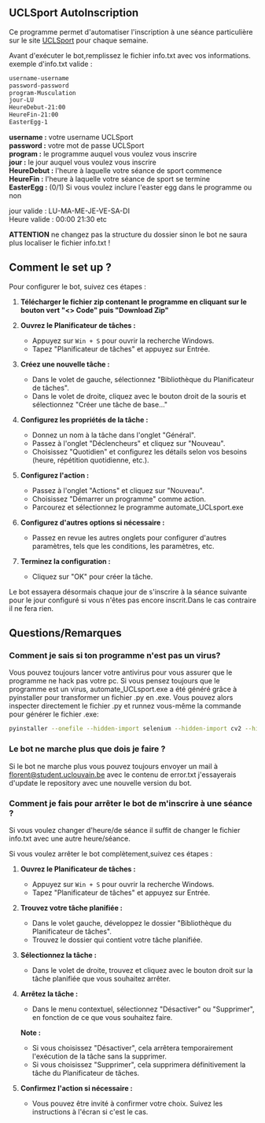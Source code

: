 ## UCLSport AutoInscription

Ce programme permet d'automatiser l'inscription à une séance particulière sur le site [UCLSport](https://sites.uclouvain.be/uclsport) pour chaque semaine.

Avant d'exécuter le bot,remplissez le fichier info.txt avec vos informations.
exemple d'info.txt valide : 
```txt
username-username 
password-password
program-Musculation
jour-LU
HeureDebut-21:00
HeureFin-21:00
EasterEgg-1
```
**username :** votre username UCLSport  
**password :** votre mot de passe UCLSport  
**program :** le programme auquel vous voulez vous inscrire  
**jour :** le jour auquel vous voulez vous inscrire  
**HeureDebut :** l'heure à laquelle votre séance de sport commence  
**HeureFin :** l'heure à laquelle votre séance de sport se termine  
**EasterEgg :** (0/1) Si vous voulez inclure l'easter egg dans le programme ou non

jour valide : LU-MA-ME-JE-VE-SA-DI  
Heure valide : 00:00 21:30 etc


**ATTENTION** ne changez pas la structure du dossier sinon le bot ne saura plus localiser le fichier info.txt ! 

## Comment le set up ?

Pour configurer le bot, suivez ces étapes :

1. **Télécharger le fichier zip contenant le programme en cliquant sur le bouton vert "<> Code" puis "Download Zip"**

2. **Ouvrez le Planificateur de tâches :**
   - Appuyez sur `Win + S` pour ouvrir la recherche Windows.
   - Tapez "Planificateur de tâches" et appuyez sur Entrée.

3. **Créez une nouvelle tâche :**
   - Dans le volet de gauche, sélectionnez "Bibliothèque du Planificateur de tâches".
   - Dans le volet de droite, cliquez avec le bouton droit de la souris et sélectionnez "Créer une tâche de base..."

4. **Configurez les propriétés de la tâche :**
   - Donnez un nom à la tâche dans l'onglet "Général".
   - Passez à l'onglet "Déclencheurs" et cliquez sur "Nouveau".
   - Choisissez "Quotidien" et configurez les détails selon vos besoins (heure, répétition quotidienne, etc.).

5. **Configurez l'action :**
   - Passez à l'onglet "Actions" et cliquez sur "Nouveau".
   - Choisissez "Démarrer un programme" comme action.
   - Parcourez et sélectionnez le programme automate_UCLsport.exe

6. **Configurez d'autres options si nécessaire :**
   - Passez en revue les autres onglets pour configurer d'autres paramètres, tels que les conditions, les paramètres, etc.

7. **Terminez la configuration :**
   - Cliquez sur "OK" pour créer la tâche.

Le bot essayera désormais chaque jour de s'inscrire à la séance suivante pour le jour configuré si vous n'êtes pas encore inscrit.Dans le cas contraire il ne fera rien.
## Questions/Remarques

### **Comment je sais si ton programme n'est pas un virus?**
Vous pouvez toujours lancer votre antivirus pour vous assurer que le programme ne hack pas votre pc.
Si vous pensez toujours que le programme est un virus,
automate_UCLsport.exe a été généré grâce à pyinstaller pour transformer un fichier .py en .exe. Vous pouvez alors inspecter directement le fichier .py et runnez vous-même la commande pour générer le fichier .exe: 
```bash
pyinstaller --onefile --hidden-import selenium --hidden-import cv2 --hidden-import os --hidden-import re --hidden-import time --hidden-import sys --hidden-import datetime --hidden-import ffpyplayer.player.MediaPlayer --distpath . automate_UCLsport.py
```
### **Le bot ne marche plus que dois je faire ?**
Si le bot ne marche plus vous pouvez toujours envoyer un mail à 
florent@student.uclouvain.be avec le contenu de error.txt j'essayerais d'update le repository avec une nouvelle version du bot.


### **Comment je fais pour arrêter le bot de m'inscrire à une séance ?**
Si vous voulez changer d'heure/de séance il suffit de changer le fichier info.txt avec une autre heure/séance.

Si vous voulez arrêter le bot complètement,suivez ces étapes : 
1. **Ouvrez le Planificateur de tâches :**
   - Appuyez sur `Win + S` pour ouvrir la recherche Windows.
   - Tapez "Planificateur de tâches" et appuyez sur Entrée.

2. **Trouvez votre tâche planifiée :**
   - Dans le volet gauche, développez le dossier "Bibliothèque du Planificateur de tâches".
   - Trouvez le dossier qui contient votre tâche planifiée.

3. **Sélectionnez la tâche :**
   - Dans le volet de droite, trouvez et cliquez avec le bouton droit sur la tâche planifiée que vous souhaitez arrêter.

4. **Arrêtez la tâche :**
   - Dans le menu contextuel, sélectionnez "Désactiver" ou "Supprimer", en fonction de ce que vous souhaitez faire.

   **Note :**
   - Si vous choisissez "Désactiver", cela arrêtera temporairement l'exécution de la tâche sans la supprimer.
   - Si vous choisissez "Supprimer", cela supprimera définitivement la tâche du Planificateur de tâches.

5. **Confirmez l'action si nécessaire :**
   - Vous pouvez être invité à confirmer votre choix. Suivez les instructions à l'écran si c'est le cas.